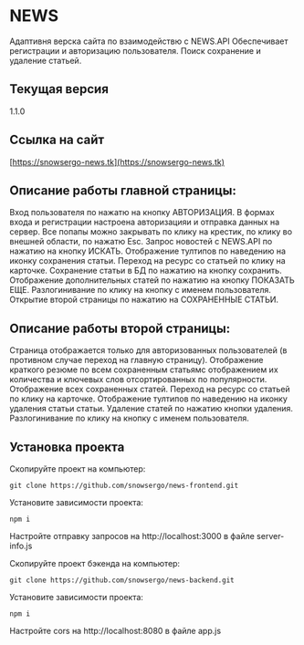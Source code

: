 # NEWS
Адаптивня верска сайта по взаимодействю с NEWS.API
Обеспечивает регистрации и авторизацию пользователя.
Поиск сохранение и удаление статьей.

## Текущая версия
1.1.0

## Ссылка на сайт
[https://snowsergo-news.tk](https://snowsergo-news.tk)

## Описание работы главной страницы:
Вход пользователя по нажатю на кнопку АВТОРИЗАЦИЯ.
В формах входа и регистрации настроена авторизацияи и отправка данных на сервер.
Все попапы можно закрывать по клику на крестик, по клику во внешней области, по нажатю Esc.
Запрос новостей с NEWS.API  по нажатию на кнопку ИСКАТЬ.
Отображение тултипов по наведению на иконку сохранения статьи.
Переход на ресурс со статьей по клику на карточке.
Сохранение статьи в БД по нажатию на кнопку сохранить.
Отображение дополнительных статей по нажатию на кнопку ПОКАЗАТЬ ЕЩЕ.
Разлогинивание по клику на кнопку с именем пользователя.
Открытие второй страницы по нажатию на СОХРАНЕННЫЕ СТАТЬИ.

## Описание работы второй страницы:
Страница отображается только для авторизованных пользователей (в противном случае переход на главную страницу).
Отображение краткого резюме по всем сохраненным статьямс отображением их количества и ключевых слов отсортированных по популярности.
Отображение всех сохраненных статей.
Переход на ресурс со статьей по клику на карточке.
Отображение тултипов по наведению на иконку удаления статьи статьи.
Удаление статей по нажатию кнопки удаления.
Разлогинивание по клику на кнопку с именем пользователя.

## Установка проекта

Скопируйте проект на компьютер:
```
git clone https://github.com/snowsergo/news-frontend.git
```
Установите зависимости проекта:
```
npm i
```
Настройте отправку запросов на http://localhost:3000 в файле server-info.js



Скопируйте проект бэкенда на компьютер:
```
git clone https://github.com/snowsergo/news-backend.git
```
Установите зависимости проекта:
```
npm i
```
Настройте cors на http://localhost:8080 в файле app.js


